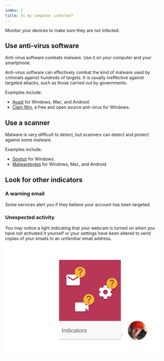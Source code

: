 ```yaml
---
index: 2
title: Is my computer infected?
---
```

Monitor your devices to make sure they are not infected. 

## Use anti-virus software

Anti-virus software combats malware. Use it on your computer and your smartphone. 
    
Anti-virus software can effectively combat the kind of malware used by criminals against hundreds of targets. It is usually ineffective against targeted attacks, such as those carried out by governments.

Examples include: 

*	[Avast](https://www.avast.com) for Windows, Mac, and Android.  
* 	[Clam Win](http://www.clamwin.com/), a free and open source anti-virus for Windows.  

## Use a scanner

Malware is very difficult to detect, but scanners can detect and protect against some malware.  

Examples include:

* 	[Spybot](https://www.safer-networking.org/) for Windows. 
* 	[Malwarebytes](https://www.malwarebytes.org/) for Windows, Mac, and Android. 

## Look for other indicators 

### A warning email 
Some services alert you if they believe your account has been targeted. 

### Unexpected activity
You may notice a light indicating that your webcam is turned on when you have not activated it yourself or your settings have been altered to send copies of your emails to an unfamiliar email address.
![image](malware2.png)